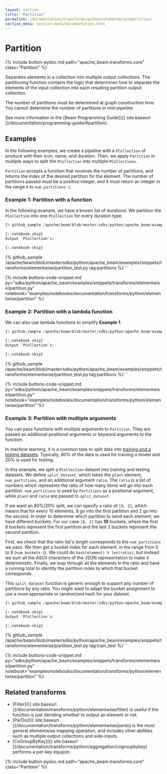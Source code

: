 ```yaml
---
layout: section
title: "Partition"
permalink: /documentation/transforms/python/elementwise/partition/
section_menu: section-menu/documentation.html
---
```

<!--
Licensed under the Apache License, Version 2.0 (the "License");
you may not use this file except in compliance with the License.
You may obtain a copy of the License at

http://www.apache.org/licenses/LICENSE-2.0

Unless required by applicable law or agreed to in writing, software
distributed under the License is distributed on an "AS IS" BASIS,
WITHOUT WARRANTIES OR CONDITIONS OF ANY KIND, either express or implied.
See the License for the specific language governing permissions and
limitations under the License.
-->

# Partition

<script type="text/javascript">
localStorage.setItem('language', 'language-py')
</script>

{% include button-pydoc.md path="apache_beam.transforms.core" class="Partition" %}

Separates elements in a collection into multiple output
collections. The partitioning function contains the logic that determines how
to separate the elements of the input collection into each resulting
partition output collection.

The number of partitions must be determined at graph construction time.
You cannot determine the number of partitions in mid-pipeline

See more information in the [Beam Programming Guide]({{ site.baseurl }}/documentation/programming-guide/#partition).

## Examples

In the following examples, we create a pipeline with a `PCollection` of produce with their icon, name, and duration.
Then, we apply `Partition` in multiple ways to split the `PCollection` into multiple `PCollections`.

`Partition` accepts a function that receives the number of partitions,
and returns the index of the desired partition for the element.
The number of partitions passed must be a positive integer,
and it must return an integer in the range `0` to `num_partitions-1`.

### Example 1: Partition with a function

In the following example, we have a known list of durations.
We partition the `PCollection` into one `PCollection` for every duration type.

```py
{% github_sample /apache/beam/blob/master/sdks/python/apache_beam/examples/snippets/transforms/elementwise/partition.py tag:partition_function %}```

{:.notebook-skip}
Output `PCollection`s:

{:.notebook-skip}
```
{% github_sample /apache/beam/blob/master/sdks/python/apache_beam/examples/snippets/transforms/elementwise/partition_test.py tag:partitions %}```

{% include buttons-code-snippet.md
  py="sdks/python/apache_beam/examples/snippets/transforms/elementwise/partition.py"
  notebook="examples/notebooks/documentation/transforms/python/elementwise/partition"
%}

### Example 2: Partition with a lambda function

We can also use lambda functions to simplify **Example 1**.

```py
{% github_sample /apache/beam/blob/master/sdks/python/apache_beam/examples/snippets/transforms/elementwise/partition.py tag:partition_lambda %}```

{:.notebook-skip}
Output `PCollection`s:

{:.notebook-skip}
```
{% github_sample /apache/beam/blob/master/sdks/python/apache_beam/examples/snippets/transforms/elementwise/partition_test.py tag:partitions %}```

{% include buttons-code-snippet.md
  py="sdks/python/apache_beam/examples/snippets/transforms/elementwise/partition.py"
  notebook="examples/notebooks/documentation/transforms/python/elementwise/partition"
%}

### Example 3: Partition with multiple arguments

You can pass functions with multiple arguments to `Partition`.
They are passed as additional positional arguments or keyword arguments to the function.

In machine learning, it is a common task to split data into
[training and a testing datasets](https://en.wikipedia.org/wiki/Training,_validation,_and_test_sets).
Typically, 80% of the data is used for training a model and 20% is used for testing.

In this example, we split a `PCollection` dataset into training and testing datasets.
We define `split_dataset`, which takes the `plant` element, `num_partitions`,
and an additional argument `ratio`.
The `ratio` is a list of numbers which represents the ratio of how many items will go into each partition.
`num_partitions` is used by `Partitions` as a positional argument,
while `plant` and `ratio` are passed to `split_dataset`.

If we want an 80%/20% split, we can specify a ratio of `[8, 2]`, which means that for every 10 elements,
8 go into the first partition and 2 go into the second.
In order to determine which partition to send each element, we have different buckets.
For our case `[8, 2]` has **10** buckets,
where the first 8 buckets represent the first partition and the last 2 buckets represent the second partition.

First, we check that the ratio list's length corresponds to the `num_partitions` we pass.
We then get a bucket index for each element, in the range from 0 to 9 (`num_buckets-1`).
We could do `hash(element) % len(ratio)`, but instead we sum all the ASCII characters of the
JSON representation to make it deterministic.
Finally, we loop through all the elements in the ratio and have a running total to
identify the partition index to which that bucket corresponds.

This `split_dataset` function is generic enough to support any number of partitions by any ratio.
You might want to adapt the bucket assignment to use a more appropriate or randomized hash for your dataset.

```py
{% github_sample /apache/beam/blob/master/sdks/python/apache_beam/examples/snippets/transforms/elementwise/partition.py tag:partition_multiple_arguments %}```

{:.notebook-skip}
Output `PCollection`s:

{:.notebook-skip}
```
{% github_sample /apache/beam/blob/master/sdks/python/apache_beam/examples/snippets/transforms/elementwise/partition_test.py tag:train_test %}```

{% include buttons-code-snippet.md
  py="sdks/python/apache_beam/examples/snippets/transforms/elementwise/partition.py"
  notebook="examples/notebooks/documentation/transforms/python/elementwise/partition"
%}

## Related transforms

* [Filter]({{ site.baseurl }}/documentation/transforms/python/elementwise/filter) is useful if the function is just
  deciding whether to output an element or not.
* [ParDo]({{ site.baseurl }}/documentation/transforms/python/elementwise/pardo) is the most general elementwise mapping
  operation, and includes other abilities such as multiple output collections and side-inputs.
* [CoGroupByKey]({{ site.baseurl }}/documentation/transforms/python/aggregation/cogroupbykey)
performs a per-key equijoin.

{% include button-pydoc.md path="apache_beam.transforms.core" class="Partition" %}
